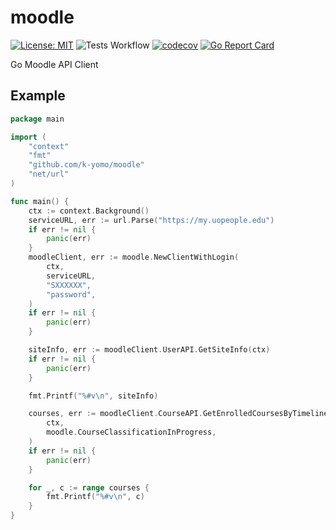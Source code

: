 # moodle

[![License: MIT](https://img.shields.io/badge/License-MIT-blue.svg)](./LICENSE)
![Tests Workflow](https://github.com/k-yomo/moodle/workflows/Tests/badge.svg)
[![codecov](https://codecov.io/gh/k-yomo/moodle/branch/main/graph/badge.svg)](https://codecov.io/gh/k-yomo/moodle)
[![Go Report Card](https://goreportcard.com/badge/k-yomo/moodle)](https://goreportcard.com/report/k-yomo/moodle)

Go Moodle API Client

## Example

```go
package main

import (
	"context"
	"fmt"
	"github.com/k-yomo/moodle"
	"net/url"
)

func main() {
	ctx := context.Background()
	serviceURL, err := url.Parse("https://my.uopeople.edu")
	if err != nil {
		panic(err)
	}
	moodleClient, err := moodle.NewClientWithLogin(
		ctx,
		serviceURL,
		"SXXXXXX",
		"password",
	)
	if err != nil {
		panic(err)
	}

	siteInfo, err := moodleClient.UserAPI.GetSiteInfo(ctx)
	if err != nil {
		panic(err)
	}

	fmt.Printf("%#v\n", siteInfo)

	courses, err := moodleClient.CourseAPI.GetEnrolledCoursesByTimelineClassification(
		ctx,
		moodle.CourseClassificationInProgress,
	)
	if err != nil {
		panic(err)
	}

	for _, c := range courses {
		fmt.Printf("%#v\n", c)
	}
}
```